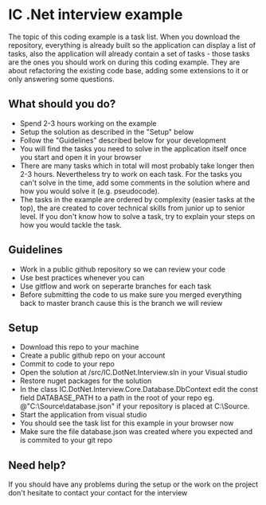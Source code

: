 # IC .Net interview example
The topic of this coding example is a task list. When you download the repository, everything is already built so the application can display a list of tasks, also the application will already contain a set of tasks - those tasks are the ones you should work on during this coding example. They are about refactoring the existing code base, adding some extensions to it or only answering some questions.

## What should you do?
- Spend 2-3 hours working on the example
- Setup the solution as described in the "Setup" below
- Follow the "Guidelines" described below for your development
- You will find the tasks you need to solve in the application itself once you start and open it in your browser
- There are many tasks which in total will most probably take longer then 2-3 hours. Nevertheless try to work on each task. For the tasks you can't solve in the time, add some comments in the solution where and how you would solve it (e.g. pseudocode).
- The tasks in the example are ordered by complexity (easier tasks at the top), the are created to cover technical skills from junior up to senior level. If you don't know how to solve a task, try to explain your steps on how you would tackle the task.

## Guidelines
- Work in a public github repository so we can review your code
- Use best practices whenever you can
- Use gitflow and work on seperarte branches for each task
- Before submitting the code to us make sure you merged everything back to master branch cause this is the branch we will review

## Setup
- Download this repo to your machine
- Create a public github repo on your account
- Commit to code to your repo
- Open the solution at /src/IC.DotNet.Interview.sln in your Visual studio
- Restore nuget packages for the solution
- In the class IC.DotNet.Interview.Core.Database.DbContext edit the const field DATABASE_PATH to a path in the root of your repo eg. @"C:\Source\database.json" if your repository is placed at C:\Source.
- Start the application from visual studio
- You should see the task list for this example in your browser now
- Make sure the file database.json was created where you expected and is commited to your git repo

## Need help?
If you should have any problems during the setup or the work on the project don't hesitate to contact your contact for the interview
